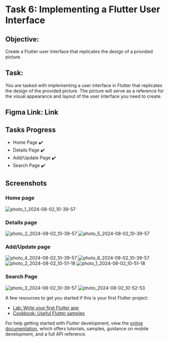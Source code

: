 
# Task 6: Implementing a Flutter User Interface
## Objective:
Create a Flutter user interface that replicates the design of a provided picture.
## Task:
You are tasked with implementing a user interface in Flutter that replicates the design of the provided picture. The picture will serve as a reference for the visual appearance and layout of the user interface you need to create.
## Figma Link: Link
## Tasks Progress
- Home Page ✔️
- Details Page ✔️
- Add/Update Page ✔️
- Search Page ✔️
## Screenshots
### Home page
![photo_1_2024-08-02_10-39-57](https://github.com/user-attachments/assets/cb2fd371-7550-422f-a2a1-c86a2db20051)

### Details page
![photo_2_2024-08-02_10-39-57](https://github.com/user-attachments/assets/b28756b1-e3f2-42ea-9c84-57cd9a817b39)
![photo_5_2024-08-02_10-39-57](https://github.com/user-attachments/assets/528c59ef-bcc5-48a9-9fdb-9fc7f1eb1b86)

### Add/Update page
![photo_4_2024-08-02_10-39-57](https://github.com/user-attachments/assets/40bb5fd3-bbd6-496e-bfae-ff1d7a3cb472)
![photo_6_2024-08-02_10-39-57](https://github.com/user-attachments/assets/f0bc4c0c-26b2-4040-be32-c18cfd1aa928)
![photo_2_2024-08-02_10-51-18](https://github.com/user-attachments/assets/d525ae06-869e-4728-8510-92b51ad5466b)
![photo_1_2024-08-02_10-51-18](https://github.com/user-attachments/assets/7351801c-989e-4248-96dc-42b51aad3c3e)

### Search Page
![photo_3_2024-08-02_10-39-57](https://github.com/user-attachments/assets/f86b4551-a85d-4952-91f3-1996ca6520a4)
![photo_2024-08-02_10-52-53](https://github.com/user-attachments/assets/ddd60fbf-a17f-4bfe-a4f6-e0ffb5f22a09)






A few resources to get you started if this is your first Flutter project:

- [Lab: Write your first Flutter app](https://docs.flutter.dev/get-started/codelab)
- [Cookbook: Useful Flutter samples](https://docs.flutter.dev/cookbook)

For help getting started with Flutter development, view the
[online documentation](https://docs.flutter.dev/), which offers tutorials,
samples, guidance on mobile development, and a full API reference.
